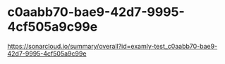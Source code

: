 # c0aabb70-bae9-42d7-9995-4cf505a9c99e
https://sonarcloud.io/summary/overall?id=examly-test_c0aabb70-bae9-42d7-9995-4cf505a9c99e
